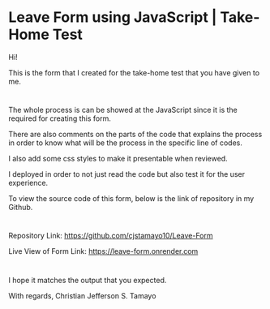 # Leave Form using JavaScript | Take-Home Test
Hi!

This is the form that I created for the take-home test that you have given to me.
#
The whole process is can be showed at the JavaScript since it is the required for creating this form. 

There are also comments on the parts of the code that explains the process in order to know what will be the process in the specific line of codes.

I also add some css styles to make it presentable when reviewed.

I deployed in order to not just read the code but also test it for the user experience.

To view the source code of this form, below is the link of repository in my Github.

#
Repository Link:
https://github.com/cjstamayo10/Leave-Form

Live View of Form Link:
https://leave-form.onrender.com

#
I hope it matches the output that you expected. 

With regards, 
Christian Jefferson S. Tamayo

